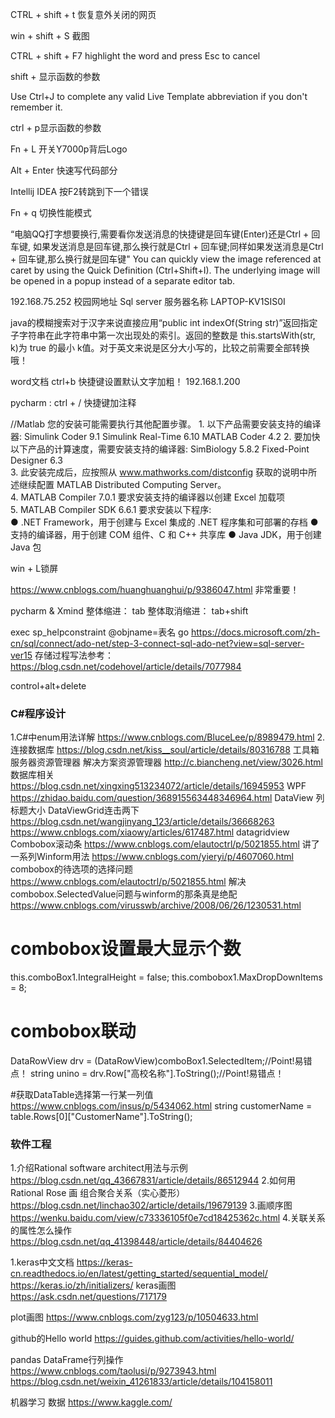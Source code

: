 CTRL + shift + t 恢复意外关闭的网页

win + shift + S 截图

CTRL + shift + F7 highlight the word and press Esc to cancel

shift + 显示函数的参数

Use Ctrl+J to complete any valid Live Template abbreviation if you don't remember it. 

ctrl + p显示函数的参数

Fn + L 开关Y7000p背后Logo

Alt + Enter 快速写代码部分

Intellij IDEA 
按F2转跳到下一个错误

Fn + q 切换性能模式

“电脑QQ打字想要换行,需要看你发送消息的快捷键是回车键(Enter)还是Ctrl + 回车键,
如果发送消息是回车键,那么换行就是Ctrl + 回车键;同样如果发送消息是Ctrl + 回车键,那么换行就是回车键"
You can quickly view the image referenced at caret by using the Quick Definition (Ctrl+Shift+I). 
The underlying image will be opened in a popup instead of a separate editor tab.

 192.168.75.252 校园网地址
Sql server 服务器名称 LAPTOP-KV1SIS0I

java的模糊搜索对于汉字来说直接应用“public int indexOf(String str)”返回指定子字符串在此字符串中第一次出现处的索引。返回的整数是
this.startsWith(str, k)为 true 的最小 k值。对于英文来说是区分大小写的，比较之前需要全部转换哦！

word文档 ctrl+b 快捷键设置默认文字加粗！
192.168.1.200

pycharm : ctrl + / 快捷键加注释

//Matlab
您的安装可能需要执行其他配置步骤。  1. 以下产品需要安装支持的编译器:  Simulink Coder 9.1 Simulink Real-Time 6.10 MATLAB Coder 4.2
2. 要加快以下产品的计算速度，需要安装支持的编译器:  SimBiology 5.8.2 Fixed-Point Designer 6.3  
3. 此安装完成后，应按照从 www.mathworks.com/distconfig 获取的说明中所述继续配置 MATLAB Distributed Computing Server。  
4. MATLAB Compiler 7.0.1 要求安装支持的编译器以创建 Excel 加载项  
5. MATLAB Compiler SDK 6.6.1 要求安装以下程序:  
● .NET Framework，用于创建与 Excel 集成的 .NET 程序集和可部署的存档 
● 支持的编译器，用于创建 COM 组件、C 和 C++ 共享库 
● Java JDK，用于创建 Java 包 

win + L锁屏

https://www.cnblogs.com/huanghuanghui/p/9386047.html 非常重要！

pycharm & Xmind
整体缩进：
tab
整体取消缩进：
tab+shift

exec sp_helpconstraint @objname=表名
go
https://docs.microsoft.com/zh-cn/sql/connect/ado-net/step-3-connect-sql-ado-net?view=sql-server-ver15
存储过程写法参考：https://blog.csdn.net/codehovel/article/details/7077984

control+alt+delete 

 ###  C#程序设计  ###
1.C#中enum用法详解 https://www.cnblogs.com/BluceLee/p/8989479.html
2.连接数据库 https://blog.csdn.net/kiss__soul/article/details/80316788
工具箱 服务器资源管理器 解决方案资源管理器
http://c.biancheng.net/view/3026.html 数据库相关
https://blog.csdn.net/xingxing513234072/article/details/16945953 WPF
https://zhidao.baidu.com/question/368915563448346964.html DataView 列标题大小
DataViewGrid连击两下
https://blog.csdn.net/wangjinyang_123/article/details/36668263
https://www.cnblogs.com/xiaowy/articles/617487.html datagridview
Combobox滚动条
https://www.cnblogs.com/elautoctrl/p/5021855.html
讲了一系列Winform用法
https://www.cnblogs.com/yieryi/p/4607060.html
combobox的待选项的选择问题
https://www.cnblogs.com/elautoctrl/p/5021855.html
解决combobox.SelectedValue问题与winform的那条真是绝配
https://www.cnblogs.com/virusswb/archive/2008/06/26/1230531.html

# combobox设置最大显示个数
this.comboBox1.IntegralHeight = false;
this.combobox1.MaxDropDownItems = 8;

# combobox联动
DataRowView drv = (DataRowView)comboBox1.SelectedItem;//Point!易错点！
string unino = drv.Row["高校名称"].ToString();//Point!易错点！

#获取DataTable选择第一行某一列值
https://www.cnblogs.com/insus/p/5434062.html
string customerName = table.Rows[0]["CustomerName"].ToString();

 ###  软件工程  ###
1.介绍Rational software architect用法与示例 https://blog.csdn.net/qq_43667831/article/details/86512944
2.如何用Rational Rose 画 组合聚合关系（实心菱形） https://blog.csdn.net/linchao302/article/details/19679139
3.画顺序图 https://wenku.baidu.com/view/c73336105f0e7cd18425362c.html
4.关联关系的属性怎么操作 https://blog.csdn.net/qq_41398448/article/details/84404626

1.keras中文文档
https://keras-cn.readthedocs.io/en/latest/getting_started/sequential_model/
https://keras.io/zh/initializers/
keras画图 https://ask.csdn.net/questions/717179

plot画图
https://www.cnblogs.com/zyg123/p/10504633.html

github的Hello world
https://guides.github.com/activities/hello-world/

pandas
DataFrame行列操作
https://www.cnblogs.com/taolusi/p/9273943.html
https://blog.csdn.net/weixin_41261833/article/details/104158011

机器学习 数据
https://www.kaggle.com/











